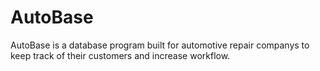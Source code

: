# AutoBase
AutoBase is a database program built for automotive repair companys to keep track of their customers and increase workflow.

